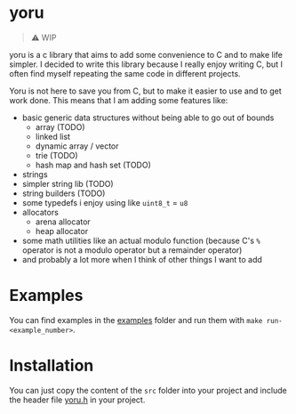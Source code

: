 # yoru
> ⚠️ WIP

yoru is a c library that aims to add some convenience to C and to make life simpler.
I decided to write this library because I really enjoy writing C, but I often find myself repeating the same code in different projects.

Yoru is not here to save you from C, but to make it easier to use and to get work done. This means that I am adding some features like:
- basic generic data structures without being able to go out of bounds
    - array (TODO)
    - linked list
    - dynamic array / vector
    - trie (TODO)
    - hash map and hash set (TODO) 
- strings
- simpler string lib (TODO)
- string builders (TODO)
- some typedefs i enjoy using like `uint8_t` = `u8`
- allocators
    - arena allocator
    - heap allocator
- some math utilities like an actual modulo function (because C's `%` operator is not a modulo operator but a remainder operator)
- and probably a lot more when I think of other things I want to add

# Examples
You can find examples in the [examples](./src/_examples/) folder and run them with `make run-<example_number>`. 

# Installation
You can just copy the content of the `src` folder into your project and include the header file [yoru.h](./src/yoru.h) in your project.

